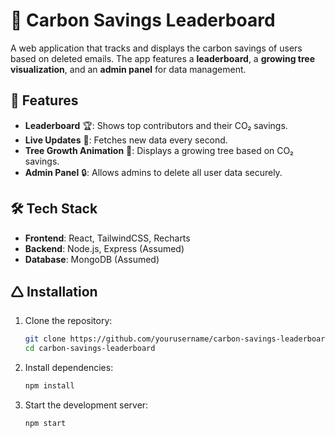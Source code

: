 # 🌱 Carbon Savings Leaderboard

A web application that tracks and displays the carbon savings of users based on deleted emails. The app features a **leaderboard**, a **growing tree visualization**, and an **admin panel** for data management.

## 🚀 Features
- **Leaderboard** 🏆: Shows top contributors and their CO₂ savings.
- **Live Updates** 🔄: Fetches new data every second.
- **Tree Growth Animation** 🌳: Displays a growing tree based on CO₂ savings.
- **Admin Panel** 🔒: Allows admins to delete all user data securely.


## 🛠️ Tech Stack
- **Frontend**: React, TailwindCSS, Recharts
- **Backend**: Node.js, Express (Assumed)
- **Database**: MongoDB (Assumed)
  
## 🛆 Installation

1. Clone the repository:
   ```bash
   git clone https://github.com/yourusername/carbon-savings-leaderboard.git
   cd carbon-savings-leaderboard
   ```

2. Install dependencies:
   ```bash
   npm install
   ```

3. Start the development server:
   ```bash
   npm start
   ```

